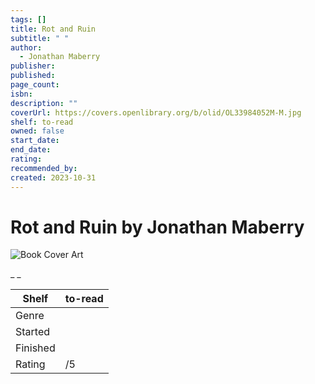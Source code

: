 ```yaml
---
tags: []
title: Rot and Ruin
subtitle: " "
author:
  - Jonathan Maberry
publisher: 
published: 
page_count: 
isbn: 
description: ""
coverUrl: https://covers.openlibrary.org/b/olid/OL33984052M-M.jpg
shelf: to-read
owned: false
start_date: 
end_date: 
rating: 
recommended_by: 
created: 2023-10-31
---
```


# Rot and Ruin by Jonathan Maberry

![Book Cover Art](https://covers.openlibrary.org/b/olid/OL33984052M-M.jpg)

_ _

| Shelf | to-read |
| --- | --- |
| Genre |  |
| Started |  |
| Finished |  |
| Rating | /5 |


